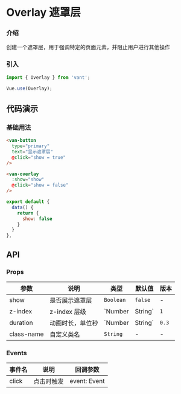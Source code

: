 # Overlay 遮罩层

### 介绍

创建一个遮罩层，用于强调特定的页面元素，并阻止用户进行其他操作

### 引入

``` javascript
import { Overlay } from 'vant';

Vue.use(Overlay);
```

## 代码演示

### 基础用法

```html
<van-button
  type="primary"
  text="显示遮罩层"
  @click="show = true"
/>

<van-overlay
  :show="show"
  @click="show = false"
/>
```

```js
export default {
  data() {
    return {
      show: false
    }
  }
},
```

## API

### Props

| 参数 | 说明 | 类型 | 默认值 | 版本 |
|------|------|------|------|------|
| show | 是否展示遮罩层 | `Boolean` | `false` | - |
| z-index | z-index 层级 | `Number | String` | `1` | - |
| duration | 动画时长，单位秒 | `Number | String` | `0.3` | - |
| class-name | 自定义类名 | `String` | - | - |

### Events

| 事件名 | 说明 | 回调参数 |
|------|------|------|
| click | 点击时触发 | event: Event |
